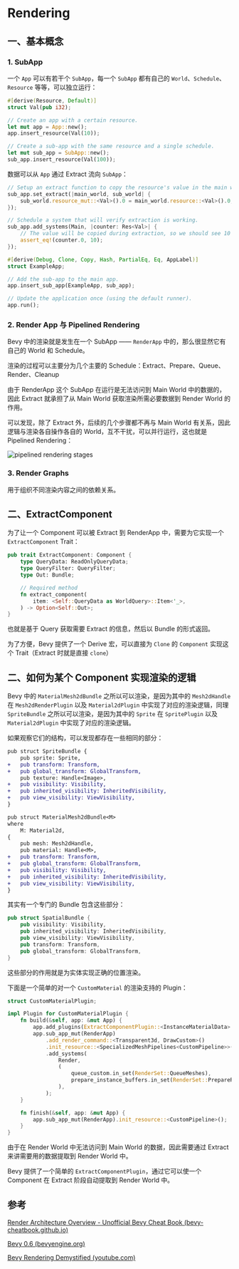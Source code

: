 # Rendering

## 一、基本概念

### 1. SubApp

一个 `App` 可以有若干个 `SubApp`，每一个 `SubApp` 都有自己的 `World`、`Schedule`、`Resource` 等等，可以独立运行：

```rust
#[derive(Resource, Default)]
struct Val(pub i32);

// Create an app with a certain resource.
let mut app = App::new();
app.insert_resource(Val(10));

// Create a sub-app with the same resource and a single schedule.
let mut sub_app = SubApp::new();
sub_app.insert_resource(Val(100));
```

数据可以从 `App` 通过 Extract 流向 `SubApp`：

```rust
// Setup an extract function to copy the resource's value in the main world.
sub_app.set_extract(|main_world, sub_world| {
    sub_world.resource_mut::<Val>().0 = main_world.resource::<Val>().0;
});

// Schedule a system that will verify extraction is working.
sub_app.add_systems(Main, |counter: Res<Val>| {
    // The value will be copied during extraction, so we should see 10 instead of 100.
    assert_eq!(counter.0, 10);
});
```

```rust
#[derive(Debug, Clone, Copy, Hash, PartialEq, Eq, AppLabel)]
struct ExampleApp;

// Add the sub-app to the main app.
app.insert_sub_app(ExampleApp, sub_app);

// Update the application once (using the default runner).
app.run();
```

### 2. Render App 与 Pipelined Rendering

Bevy 中的渲染就是发生在一个 SubApp —— `RenderApp` 中的，那么很显然它有自己的 World 和 Schedule。

渲染的过程可以主要分为几个主要的 Schedule：Extract、Prepare、Queue、Render、Cleanup

由于 RenderApp 这个 SubApp 在运行是无法访问到 Main World 中的数据的，因此 Extract 就承担了从 Main World 获取渲染所需必要数据到 Render World 的作用。

可以发现，除了 Extract 外，后续的几个步骤都不再与 Main World 有关系，因此逻辑与渲染各自操作各自的 World，互不干扰，可以并行运行，这也就是 Pipelined Rendering：

![pipelined rendering stages](./assets/pipelined_rendering_stages.svg)

### 3. Render Graphs

用于组织不同渲染内容之间的依赖关系。

## 二、ExtractComponent

为了让一个 Component 可以被 Extract 到 RenderApp 中，需要为它实现一个 `ExtractComponent` Trait：

```rust
pub trait ExtractComponent: Component {
    type QueryData: ReadOnlyQueryData;
    type QueryFilter: QueryFilter;
    type Out: Bundle;

    // Required method
    fn extract_component(
        item: <Self::QueryData as WorldQuery>::Item<'_>,
    ) -> Option<Self::Out>;
}
```

也就是基于 Query 获取需要 Extract 的信息，然后以 Bundle 的形式返回。

为了方便，Bevy 提供了一个 Derive 宏，可以直接为 `Clone` 的 `Component` 实现这个 Trait（Extract 时就是直接 `clone`）

## 二、如何为某个 Component 实现渲染的逻辑

Bevy 中的 `MaterialMesh2dBundle` 之所以可以渲染，是因为其中的 `Mesh2dHandle` 在 `Mesh2dRenderPlugin` 以及 `Material2dPlugin` 中实现了对应的渲染逻辑，同理 `SpriteBundle` 之所以可以渲染，是因为其中的 `Sprite` 在 `SpritePlugin` 以及 `Material2dPlugin` 中实现了对应的渲染逻辑。

如果观察它们的结构，可以发现都存在一些相同的部分：

```diff
pub struct SpriteBundle {
    pub sprite: Sprite,
+   pub transform: Transform,
+   pub global_transform: GlobalTransform,
    pub texture: Handle<Image>,
+   pub visibility: Visibility,
+   pub inherited_visibility: InheritedVisibility,
+   pub view_visibility: ViewVisibility,
}

pub struct MaterialMesh2dBundle<M>
where
    M: Material2d,
{
    pub mesh: Mesh2dHandle,
    pub material: Handle<M>,
+   pub transform: Transform,
+   pub global_transform: GlobalTransform,
+   pub visibility: Visibility,
+   pub inherited_visibility: InheritedVisibility,
+   pub view_visibility: ViewVisibility,
}
```

其实有一个专门的 Bundle 包含这些部分：

```rust
pub struct SpatialBundle {
    pub visibility: Visibility,
    pub inherited_visibility: InheritedVisibility,
    pub view_visibility: ViewVisibility,
    pub transform: Transform,
    pub global_transform: GlobalTransform,
}
```

这些部分的作用就是为实体实现正确的位置渲染。



下面是一个简单的对一个 `CustomMaterial` 的渲染支持的 Plugin：

```rust
struct CustomMaterialPlugin;

impl Plugin for CustomMaterialPlugin {
    fn build(&self, app: &mut App) {
        app.add_plugins(ExtractComponentPlugin::<InstanceMaterialData>::default());
        app.sub_app_mut(RenderApp)
            .add_render_command::<Transparent3d, DrawCustom>()
            .init_resource::<SpecializedMeshPipelines<CustomPipeline>>()
            .add_systems(
                Render,
                (
                    queue_custom.in_set(RenderSet::QueueMeshes),
                    prepare_instance_buffers.in_set(RenderSet::PrepareResources),
                ),
            );
    }

    fn finish(&self, app: &mut App) {
        app.sub_app_mut(RenderApp).init_resource::<CustomPipeline>();
    }
}
```

由于在 Render World 中无法访问到 Main World 的数据，因此需要通过 Extract 来讲需要用的数据提取到 Render World 中。

Bevy 提供了一个简单的 `ExtractComponentPlugin`，通过它可以使一个 Component 在 Extract 阶段自动提取到 Render World 中。



## 参考

[Render Architecture Overview - Unofficial Bevy Cheat Book (bevy-cheatbook.github.io)](https://bevy-cheatbook.github.io/gpu/intro.html)

[Bevy 0.6 (bevyengine.org)](https://bevyengine.org/news/bevy-0-6/)

[Bevy Rendering Demystified (youtube.com)](https://www.youtube.com/watch?v=5oKEPZ6LbNE)